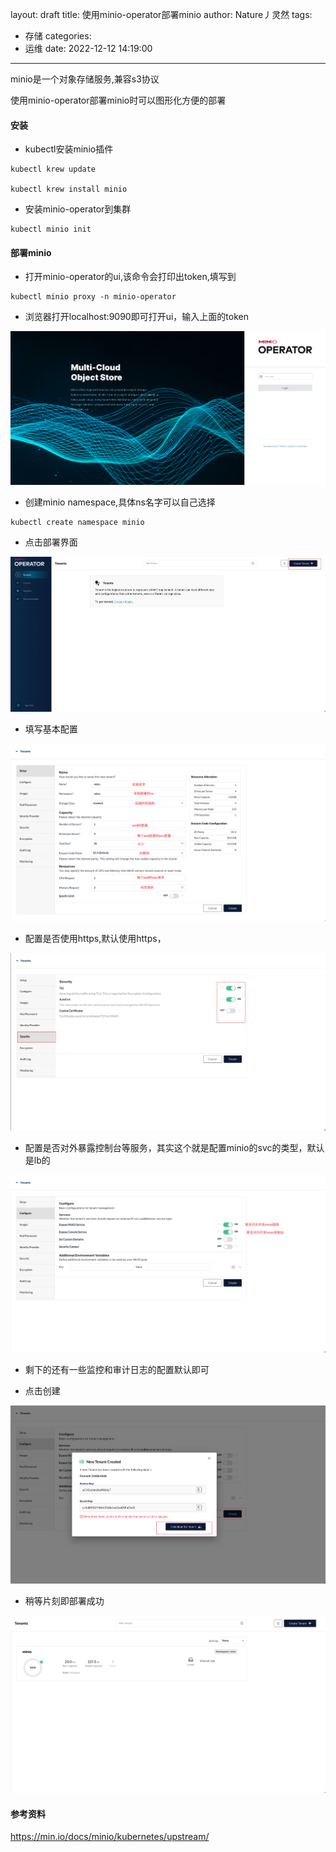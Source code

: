 layout: draft
title: 使用minio-operator部署minio
author: Nature丿灵然
tags:
  - 存储
categories:
  - 运维
date: 2022-12-12 14:19:00
---
minio是一个对象存储服务,兼容s3协议

<!--more-->

使用minio-operator部署minio时可以图形化方便的部署

#### 安装

- kubectl安装minio插件

```shell
kubectl krew update

kubectl krew install minio
```

- 安装minio-operator到集群

```shell
kubectl minio init 
```

#### 部署minio

- 打开minio-operator的ui,该命令会打印出token,填写到

```shell
kubectl minio proxy -n minio-operator
```

- 浏览器打开localhost:9090即可打开ui，输入上面的token

![minio](../images/minio-1.png)

- 创建minio namespace,具体ns名字可以自己选择

```shell
kubectl create namespace minio
```

- 点击部署界面

![minio](../images/minio-2.png)

- 填写基本配置

![minio](../images/minio-3.png)

- 配置是否使用https,默认使用https，

![minio](../images/minio-4.png)

- 配置是否对外暴露控制台等服务，其实这个就是配置minio的svc的类型，默认是lb的

![minio](../images/minio-5.png)

- 剩下的还有一些监控和审计日志的配置默认即可

- 点击创建

![minio](../images/minio-6.png)

- 稍等片刻即部署成功

![minio](../images/minio-7.png)

#### 参考资料

<https://min.io/docs/minio/kubernetes/upstream/>
